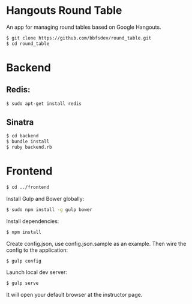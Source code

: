 Hangouts Round Table
====================

An app for managing round tables based on Google Hangouts.

```bash
$ git clone https://github.com/bbfsdev/round_table.git
$ cd round_table
```

# Backend

## Redis:

```bash
$ sudo apt-get install redis
```

## Sinatra

```bash
$ cd backend
$ bundle install
$ ruby backend.rb
```

# Frontend

```bash
$ cd ../frontend
```

Install Gulp and Bower globally:

```bash
$ sudo npm install -g gulp bower
```

Install dependencies:
```bash
$ npm install
```

Create config.json, use config.json.sample as an example.
Then wire the config to the application:

```bash
$ gulp config
```

Launch local dev server:
```bash
$ gulp serve
```

It will open your default browser at the instructor page.
